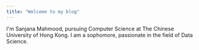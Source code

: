 ```yaml
---
title: "Welcome to my blog"
---
```


I'm Sanjana Mahmood, pursuing Computer Science at The Chinese University of Hong Kong. I am a sophomore, passionate in the field of Data Science.

